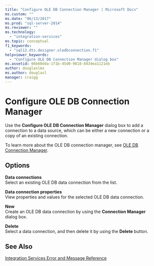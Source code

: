 ```yaml
---
title: "Configure OLE DB Connection Manager | Microsoft Docs"
ms.custom: ""
ms.date: "06/13/2017"
ms.prod: "sql-server-2014"
ms.reviewer: ""
ms.technology: 
  - "integration-services"
ms.topic: conceptual
f1_keywords: 
  - "sql12.dts.designer.oledbconnection.f1"
helpviewer_keywords: 
  - "Configure OLE DB Connection Manager dialog box"
ms.assetid: 66b60dda-1f1b-45d0-9818-8434ea1121eb
author: douglaslms
ms.author: douglasl
manager: craigg
---
```

# Configure OLE DB Connection Manager
  Use the **Configure OLE DB Connection Manager** dialog box to add a connection to a data source, which can be either a new connection or a copy of an existing connection.  
  
 To learn more about the OLE DB connection manager, see [OLE DB Connection Manager](connection-manager/ole-db-connection-manager.md).  
  
## Options  
 **Data connections**  
 Select an existing OLE DB data connection from the list.  
  
 **Data connection properties**  
 View properties and values for the selected OLE DB data connection.  
  
 **New**  
 Create an OLE DB data connection by using the **Connection Manager** dialog box.  
  
 **Delete**  
 Select a data connection, and then delete it by using the **Delete** button.  
  
## See Also  
 [Integration Services Error and Message Reference](../../2014/integration-services/integration-services-error-and-message-reference.md)  
  
  
